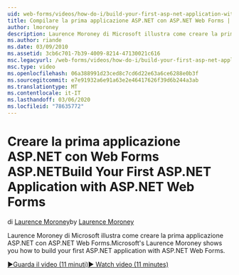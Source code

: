 ```yaml
---
uid: web-forms/videos/how-do-i/build-your-first-asp-net-application-with-asp-net-web-forms
title: Compilare la prima applicazione ASP.NET con ASP.NET Web Forms | Microsoft Docs
author: lmoroney
description: Laurence Moroney di Microsoft illustra come creare la prima applicazione ASP.NET con ASP.NET Web Forms.
ms.author: riande
ms.date: 03/09/2010
ms.assetid: 3cb6c701-7b39-4009-8214-47130021c616
msc.legacyurl: /web-forms/videos/how-do-i/build-your-first-asp-net-application-with-asp-net-web-forms
msc.type: video
ms.openlocfilehash: 06a388991d23ced8c7cd6d22e63a6ce6288e0b3f
ms.sourcegitcommit: e7e91932a6e91a63e2e46417626f39d6b244a3ab
ms.translationtype: MT
ms.contentlocale: it-IT
ms.lasthandoff: 03/06/2020
ms.locfileid: "78635772"
---
```

# <a name="build-your-first-aspnet-application-with-aspnet-web-forms"></a><span data-ttu-id="a8993-103">Creare la prima applicazione ASP.NET con Web Forms ASP.NET</span><span class="sxs-lookup"><span data-stu-id="a8993-103">Build Your First ASP.NET Application with ASP.NET Web Forms</span></span>

<span data-ttu-id="a8993-104">di [Laurence Moroney](https://github.com/lmoroney)</span><span class="sxs-lookup"><span data-stu-id="a8993-104">by [Laurence Moroney](https://github.com/lmoroney)</span></span>

<span data-ttu-id="a8993-105">Laurence Moroney di Microsoft illustra come creare la prima applicazione ASP.NET con ASP.NET Web Forms.</span><span class="sxs-lookup"><span data-stu-id="a8993-105">Microsoft's Laurence Moroney shows you how to build your first ASP.NET application with ASP.NET Web Forms.</span></span>

[<span data-ttu-id="a8993-106">&#9654;Guarda il video (11 minuti)</span><span class="sxs-lookup"><span data-stu-id="a8993-106">&#9654; Watch video (11 minutes)</span></span>](https://channel9.msdn.com/Blogs/ASP-NET-Site-Videos/build-your-first-asp-net-application-with-asp-net-web-forms)

